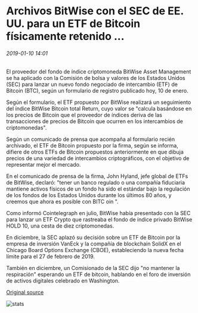 # Archivos BitWise con el SEC de EE. UU. para un ETF de Bitcoin físicamente retenido ...

###### 2019-01-10 14:01

El proveedor del fondo de índice criptomoneda BitWise Asset Management se ha aplicado con la Comisión de bolsa y valores de los Estados Unidos (SEC) para lanzar un nuevo fondo negociado de intercambio (ETF) de Bitcoin (BTC), según un formulario de registro publicado hoy, 10 de enero.

Según el formulario, el ETF propuesto por BitWise realizará un seguimiento del índice BitWise Bitcoin total Return, cuyo valor se "calcula basándose en los precios de Bitcoin que el proveedor de índices deriva de las transacciones de precios de Bitcoin que ocurren en los intercambios de criptomonedas".

Según un comunicado de prensa que acompaña al formulario recién archivado, el ETF de Bitcoin propuesto por la firma, según se informa, difiere de otros ETFs de Bitcoin propuestos anteriormente en que dibuja precios de una variedad de intercambios criptográficos, con el objetivo de representar mejor el mercado.

En el comunicado de prensa de la firma, John Hyland, jefe global de ETFs de BitWise, declaró: "tener un banco regulado o una compañía fiduciaria mantiene activos físicos de un fondo ha sido el estándar bajo la regulación de los fondos de los Estados Unidos durante los últimos 80 años, y creemos que ahora es posible con BITC oin ".

Como informó Cointelegraph en julio, BitWise había presentado con la SEC para lanzar un ETF Crypto que rastreaba el fondo de índice privado BitWise HOLD 10, una cesta de diez criptomonedas.

En diciembre, la SEC aplazó su decisión sobre un ETF de Bitcoin por la empresa de inversión VanEck y la compañía de blockchain SolidX en el Chicago Board Options Exchange (CBOE), estableciendo la nueva fecha límite para el 27 de febrero de 2019.

También en diciembre, un Comisionado de la SEC dijo "no mantener la respiración" esperando un ETF de bitcoin, hablando en el foro de inversión de activos digitales celebrado en Washington.

[Original source](https://cointelegraph.com/news/bitwise-files-with-the-us-sec-for-a-physically-held-bitcoin-etf)

![stats](https://c.statcounter.com/11760860/0/a89fa40b/1/ "stats")